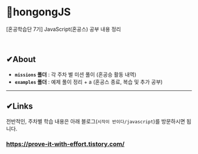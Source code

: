 # 🧐hongongJS
[혼공학습단 7기] JavaScript(혼공스) 공부 내용 정리

<br>

## ✔About

- **`missions` 폴더** : 각 주차 별 미션 풀이 (혼공승 활동 내역)
- **`examples` 폴더** : 예제 풀이 정리 + a (혼공스 종료, 복습 및 추가 공부)

-----

## ✔Links
전반적인, 주차별 학습 내용은 아래 블로그(`시작이 반이다/javascript`)를 방문하시면 됩니다.
### https://prove-it-with-effort.tistory.com/
